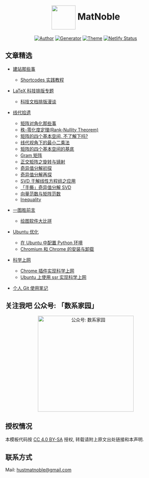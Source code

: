 
# <div align="center"><a title="matnoble.me" href="https://matnoble.me"><img align="center" width="75" height="75" src="https://raw.githubusercontent.com/MatNoble/matnoble.me/master/static/icons/android-chrome-512x512.png"></a> MatNoble </div>

<p align="center">
<a href="https://matnoble.me/about/"><img alt="Author" src="https://img.shields.io/badge/Author-MetNoble-blue?style=flat-square"/></a>
<a href="https://gohugo.io/"><img alt="Generator" src="https://img.shields.io/badge/Generator-Hugo-ff4088?&logo=hugo"/></a>
<a href="https://github.com/reuixiy/hugo-theme-meme"><img alt="Theme" src="https://img.shields.io/badge/Theme-MemE-2a6df4?&logo=meme"/></a>
<a href="https://app.netlify.com/sites/matnoble/deploys"><img alt="Netlify Status" src="https://api.netlify.com/api/v1/badges/d10378f2-cffe-40f3-9374-2dd0de14f971/deploy-status"/></a>
</p>

## 文章精选

- <a href="https://matnoble.me/categories/%E5%https://github.com/MatNoble/LaTeX-Document/blob/master/LICENSEBB%BA%E7%AB%99%E9%82%A3%E4%BA%9B%E4%BA%8B%E5%84%BF/"> 建站那些事</a>
  - <a href="https://matnoble.me/tech/hugo/shortcodes-practice-tutorial-for-hugo/"> Shortcodes 实践教程 </a>
  
- <a href="https://matnoble.me/series/latex/">LaTeX 科技排版专题</a>
  - <a href="https://matnoble.me/tech/latex/typeset-bbt/">科技文档排版漫谈</a>
  
- <a href="https://matnoble.me/series/mla/"> 线代拾遗 </a> 
  - <a href="https://matnoble.me/math/linear-algebra/diag/"> 矩阵对角化那些事 </a> 
  - <a href="https://matnoble.me/math/linear-algebra/rank-nullity/"> 秩-零化度定理(Rank-Nullity Theorem) </a> 
  - <a href="https://matnoble.me/math/linear-algebra/matrix4basicth/"> 矩阵的四个基本空间, 不了解下吗? </a> 
  - <a href="https://matnoble.me/math/linear-algebra/matrixleastsquares/"> 线代视角下的最小二乘法 </a> 
  - <a href="https://matnoble.me/math/linear-algebra/basicspacebase/"> 矩阵的四个基本空间的基底 </a> 
  - <a href="https://matnoble.me/math/linear-algebra/gram/"> Gram 矩阵 </a> 
  - <a href="https://matnoble.me/math/linear-algebra/rotationandmirroring/"> 正交矩阵之旋转与镜射 </a>
  - <a href="https://matnoble.me/math/linear-algebra/svd-mathematical-basis-a/"> 奇异值分解初探 </a>
  - <a href="https://matnoble.me/math/linear-algebra/svd-mathematical-basis-b/"> 奇异值分解再探 </a>
  - <a href="https://matnoble.me/math/linear-algebra/svd-apply-to-linear-system/">SVD 于解线性方程组之应用</a>
  - <a href="https://matnoble.me/math/linear-algebra/solve-svd-by-hand/">「手撕」奇异值分解 SVD</a>
  - <a href="https://matnoble.me/math/linear-algebra/vector-and-matrix-norm/">向量范数与矩阵范数</a>
  - <a href="https://matnoble.me/math/fem/inequality/">Inequality</a>
  
- <a href="https://matnoble.me/tech/draw/">一图胜前言</a>
  - <a href="https://matnoble.me/tech/draw/comparison-drawing-software/">绘图软件大比拼</a>
  
- <a href="https://matnoble.me/tags/ubuntu-%E8%A3%85%E6%9C%BA%E4%B8%8E%E4%BC%98%E5%8C%96/">Ubuntu 优化</a>
  - <a href="https://matnoble.me/tech/ubuntu/configure-python-environment-in-ubuntu/">在 Ubuntu 中配置 Python 环境</a>
  - <a href="https://matnoble.me/tech/ubuntu/install-chromium-browser-ubuntu/">Chromium 和 Chrome 的安装与卸载</a>
  
- <a href="https://matnoble.me/tags/%E7%A7%91%E5%AD%A6%E4%B8%8A%E7%BD%91/">科学上网</a>
  - <a href="https://matnoble.me/tech/ubuntu/scientific-internet/">Chrome 插件实现科学上网</a>
  - <a href="https://matnoble.me/tech/ubuntu/ubuntu-ssr/">Ubuntu 上使用 ssr 实现科学上网</a>
  
- <a href="https://matnoble.me/tech/programming/git/">个人 Git 使用笔记</a>
  
## 关注我吧 公众号: 「数系家园」

<p align="center">
<img src="https://ttfou.com/images/2020/02/19/bc90bd3543630db2343add28f578ee2f.png" title="公众号: 数系家园" alt="公众号: 数系家园" width="300">
</p>

## 授权情况

本模板代码按 [CC 4.0 BY-SA](https://github.com/MatNoble/matnoble.me/blob/master/CC-BY-SA-4.0) 授权, 转载请附上原文出处链接和本声明.

## 联系方式

Mail: [hustmatnoble@gmail.com](mailto:hustmatnoble@gmail.com)
